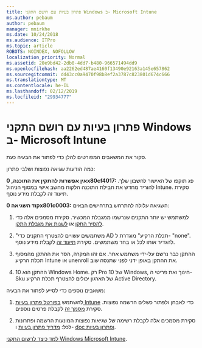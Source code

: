 ```yaml
---
title: פתרון בעיות עם רושם התקני Windows ב- Microsoft Intune
ms.author: pebaum
author: pebaum
manager: mnirkhe
ms.date: 10/24/2018
ms.audience: ITPro
ms.topic: article
ROBOTS: NOINDEX, NOFOLLOW
localization_priority: Normal
ms.assetid: 20e9bd42-2db0-4dd7-b480-966571494dd9
ms.openlocfilehash: aa2262ed487ae4160f13490e92163a145e657862
ms.sourcegitcommit: dd43cc0a9470f98b8ef2a3787c823801d674c666
ms.translationtype: MT
ms.contentlocale: he-IL
ms.lasthandoff: 02/12/2019
ms.locfileid: "29934777"
---
```

# <a name="troubleshoot-issues-with-enrolling-windows-devices-in-microsoft-intune"></a>פתרון בעיות עם רושם התקני Windows ב- Microsoft Intune

סקור את המשאבים המפורטים להלן כדי לפתור את הבעיה כעת. 
  
כמה הודעות שגיאה נפוצות ושלבי פתרון:
  
 **אין אפשרות להתקין את התוכנה, 0x80cf4017:** פג תוקפו של האישור לחשבון שלך. להוריד מחדש את חבילת התוכנה הלקוח מחשב אישי במסוף הניהול Intune. סקירת תיעוד זה לקבלת מידע נוסף. 
  
 **קוד השגיאה 0x801c0003:** השגיאה עלולה להתרחש בתרחישים הבאים: 
  
1. למשתמש יש יותר התקנים שנרשמו ממגבלת המכשיר. סקירת מסמכים אלה כדי [להסיר התקן](https://docs.microsoft.com/intune/devices-wipe) או [לשנות את מגבלת התקן](https://docs.microsoft.com/intune/enrollment-restrictions-set#set-device-limit-restrictions).
    
2. "משתמשים עשויים להצטרף התקנים כדי AD תכלת הרקיע" מוגדרת ל- "none". להגדיר אותו לכל או בחר משתמשים. סקירת [תיעוד זה](https://docs.microsoft.com/azure/active-directory/device-management-azure-portal#configure-device-settings) לקבלת מידע נוסף. 
    
3. ההתקן כבר נרשם על-ידי משתמש אחר. אם זהו המקרה, הסר את ההתקן מהמסוף תכלת הרקיע Intune או unenroll את ההתקן באופן ידני לפני שתנסה שוב.
    
4. ההתקן הוא 10 Windows Home. רק Pro 10 של Windows, חינוך ואת פריטי ה-Sku של הארגון יכולים להצטרף תכלת הרקיע Active Directory.
    
משאבים נוספים כדי לסייע לפתור את הבעיה:
  
1. להשתמש [בפורטל פתרון בעיות Intune](https://devicemanagement.microsoft.com/#blade/Microsoft_Intune_DeviceSettings/TroubleshootBlade) כדי לאבחן ולפתור כשלים הרשמה נפוצות. סקירת [מסמך זה](https://docs.microsoft.com/intune/help-desk-operators) לקבלת פרטים נוספים. 
    
2. סקירת מסמכים אלה לקבלת רשימה של שגיאות נפוצות המונעות הרשמה ופתרונות לכל: [מדריך פתרון בעיות](https://support.microsoft.com/help/4089533/troubleshooting-windows-device-enrollment-problems-in-microsoft-intune) ו- [doc ופתרון בעיות](https://docs.microsoft.com/intune-classic/troubleshoot/troubleshoot-device-enrollment-in-intune).
    
[למד כיצד לרשום התקני Windows Microsoft Intune](https://docs.microsoft.com/intune/windows-enroll).
  

